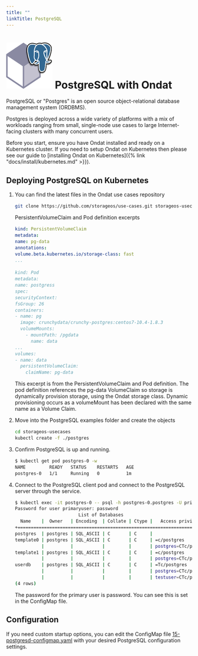 ```yaml
---
title: ""
linkTitle: PostgreSQL
---
```


<h1><img src="/images/docs/explore/postgres.png" width="125" height="125"> PostgreSQL with Ondat </h1>

PostgreSQL or "Postgres" is an open source object-relational database management
system (ORDBMS).

Postgres is deployed across a wide variety of platforms with a mix of workloads
ranging from small, single-node use cases to large Internet-facing clusters
with many concurrent users.

Before you start, ensure you have Ondat installed and ready on a Kubernetes
cluster. If you need to setup Ondat on Kubernetes then please see our guide
to [installing Ondat on Kubernetes]({% link
"docs/install/kubernetes.md" >}}).

## Deploying PostgreSQL on Kubernetes

1. You can find the latest files in the Ondat use cases repository
    ```bash
    git clone https://github.com/storageos/use-cases.git storageos-usecases

    ```
    PersistentVolumeClaim and Pod definition excerpts
    ```yaml
    kind: PersistentVolumeClaim
    metadata:
    name: pg-data
    annotations:
    volume.beta.kubernetes.io/storage-class: fast
    ...

    kind: Pod
    metadata:
    name: postgress
    spec:
    securityContext:
    fsGroup: 26
    containers:
    - name: pg
      image: crunchydata/crunchy-postgres:centos7-10.4-1.8.3
      volumeMounts:
        - mountPath: /pgdata
          name: data
    ...
    volumes:
    - name: data
      persistentVolumeClaim:
        claimName: pg-data
    ```
    This excerpt is from the PersistentVolumeClaim and Pod definition. The pod
    definition references the pg-data VolumeClaim so storage is dynamically
    provision storage, using the Ondat storage class. Dynamic provisioning
    occurs as a volumeMount has been declared with the same name as a Volume
    Claim.

1. Move into the PostgreSQL examples folder and create the objects

   ```bash
   cd storageos-usecases
   kubectl create -f ./postgres
   ```

1. Confirm PostgreSQL is up and running.

   ```bash
   $ kubectl get pod postgres-0 -w
   NAME         READY   STATUS    RESTARTS   AGE
   postgres-0   1/1     Running   0          1m
   ```

1. Connect to the PostgreSQL client pod and connect to the PostgreSQL server
   through the service.

   ```bash
   $ kubectl exec -it postgres-0 -- psql -h postgres-0.postgres -U primaryuser postgres -c "\l"
   Password for user primaryuser: password
                           List of Databases
     Name    |  Owner   | Encoding  | Collate | Ctype |   Access privileges
   +=========================================================================+
   postgres  | postgres | SQL_ASCII | C       | C     |
   template0 | postgres | SQL_ASCII | C       | C     | =c/postgres          +
             |          |           |         |       | postgres=CTc/postgres
   template1 | postgres | SQL_ASCII | C       | C     | =c/postgres          +
             |          |           |         |       | postgres=CTc/postgres
   userdb    | postgres | SQL_ASCII | C       | C     | =Tc/postgres         +
             |          |           |         |       | postgres=CTc/postgres+
             |          |           |         |       | testuser=CTc/postgres
   (4 rows)
   ```
   The password for the primary user is password. You can see this is set in
   the ConfigMap file.

## Configuration

If you need custom startup options, you can edit the ConfigMap file
[15-postgresd-configmap.yaml](https://github.com/storageos/use-cases/blob/master/postgres/15-postgresd-configmap.yaml)
with your desired PostgreSQL configuration settings.
